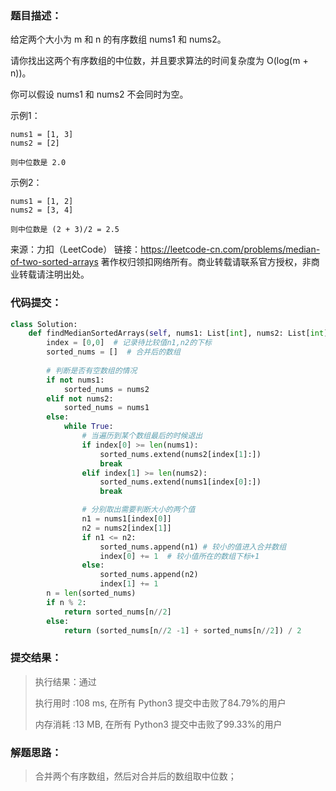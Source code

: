### 题目描述：

给定两个大小为 m 和 n 的有序数组 nums1 和 nums2。

请你找出这两个有序数组的中位数，并且要求算法的时间复杂度为 O(log(m + n))。

你可以假设 nums1 和 nums2 不会同时为空。

示例1：

```
nums1 = [1, 3]
nums2 = [2]

则中位数是 2.0
```

示例2：

```
nums1 = [1, 2]
nums2 = [3, 4]

则中位数是 (2 + 3)/2 = 2.5
```



来源：力扣（LeetCode）
链接：https://leetcode-cn.com/problems/median-of-two-sorted-arrays
著作权归领扣网络所有。商业转载请联系官方授权，非商业转载请注明出处。

### 代码提交：

```python
class Solution:
    def findMedianSortedArrays(self, nums1: List[int], nums2: List[int]) -> float:
        index = [0,0]  # 记录待比较值n1,n2的下标
        sorted_nums = []  # 合并后的数组
        
        # 判断是否有空数组的情况
        if not nums1:
            sorted_nums = nums2
        elif not nums2:
            sorted_nums = nums1
        else:
            while True:
                # 当遍历到某个数组最后的时候退出
                if index[0] >= len(nums1):
                    sorted_nums.extend(nums2[index[1]:])
                    break
                elif index[1] >= len(nums2):
                    sorted_nums.extend(nums1[index[0]:])
                    break

        		# 分别取出需要判断大小的两个值
                n1 = nums1[index[0]]
                n2 = nums2[index[1]]
                if n1 <= n2:
                    sorted_nums.append(n1) # 较小的值进入合并数组
                    index[0] += 1  # 较小值所在的数组下标+1
                else:
                    sorted_nums.append(n2)
                    index[1] += 1
		n = len(sorted_nums)
        if n % 2:
            return sorted_nums[n//2]
        else:
            return (sorted_nums[n//2 -1] + sorted_nums[n//2]) / 2
```

### 提交结果：

>执行结果：通过
>
>执行用时 :108 ms, 在所有 Python3 提交中击败了84.79%的用户
>
>内存消耗 :13 MB, 在所有 Python3 提交中击败了99.33%的用户

### 解题思路：

>合并两个有序数组，然后对合并后的数组取中位数；
>
>